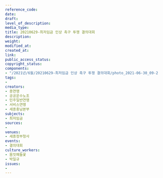 ```yaml
---
reference_code: 
date: 
draft: 
level_of_description: 
media_type: 
title: 20210629-최저임금 인상 촉구 투쟁 결의대회
description: 
weight: 
modified_at: 
created_at: 
link: 
public_access_status: 
copyright_status: 
components:
- "/2021년/6월/20210629-최저임금 인상 촉구 투쟁 결의대회/photo_2021-06-30_09-28-34.jpg"
tags:
- 
creators:
- 총연맹
- 공공운수노조
- 민주일반연맹
- 서비스연맹
- 세종충남본부
subjects:
- 최저임금
sources:
- 
venues:
- 세종정부청사
events:
- 결의대회
culture_workers:
- 몸짓패들꽃
- 박일규
issues:
- 
---
```

